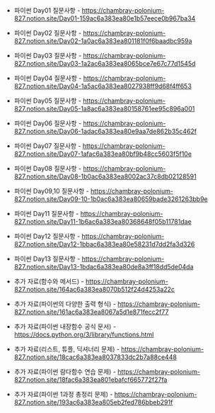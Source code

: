 - 파이썬 Day01 질문사항 - https://chambray-polonium-827.notion.site/Day01-159ac6a383ea80e1b57eece0b967ba34 <br>
- 파이썬 Day02 질문사항 - https://chambray-polonium-827.notion.site/Day02-1a0ac6a383ea801181f0f6baadbc959a <br>
- 파이썬 Day03 질문사항 - https://chambray-polonium-827.notion.site/Day03-1a2ac6a383ea8065bce7e67c77d1545d <br>
- 파이썬 Day04 질문사항 - https://chambray-polonium-827.notion.site/Day04-1a5ac6a383ea8027938ff9d68f4ff653 <br>
- 파이썬 Day05 질문사항 - https://chambray-polonium-827.notion.site/Day05-1a8ac6a383ea80158761ee95c896a001 <br>
- 파이썬 Day06 질문사항 - https://chambray-polonium-827.notion.site/Day06-1adac6a383ea80e9aa7de862b35c462f <br>
- 파이썬 Day07 질문사항 - https://chambray-polonium-827.notion.site/Day07-1afac6a383ea80bf9b48cc5603f5f10e <br>
- 파이썬 Day08 질문사항 - https://chambray-polonium-827.notion.site/Day08-1b0ac6a383ea8002ac37c8db02128591 <br>
- 파이썬 Day09,10 질문사항 - https://chambray-polonium-827.notion.site/Day09-10-1b0ac6a383ea80659bade3261263bb9e <br>
- 파이썬 Day11 질문사항 - https://chambray-polonium-827.notion.site/Day11-1b6ac6a383ea80368648f05b11781dae <br>
- 파이썬 Day12 질문사항 - https://chambray-polonium-827.notion.site/Day12-1bbac6a383ea80e58231d7dd2fa3d326 <br>
- 파이썬 Day13 질문사항 - https://chambray-polonium-827.notion.site/Day13-1bdac6a383ea80de8a3ff18dd5de04da <br>


- 추가 자료(함수와 메서드) - https://chambray-polonium-827.notion.site/164ac6a383ea8070b512f24d4253a22c <br>
- 추가 자료(파이썬의 다양한 출력 형식) - https://chambray-polonium-827.notion.site/161ac6a383ea8067a5d1e871fecc2f77 <br>
- 추가 자료(파이썬 내장함수 공식 문서) - https://docs.python.org/3/library/functions.html <br>
- 추가 자료(리스트, 튜플, 딕셔너리 문제) - https://chambray-polonium-827.notion.site/18cac6a383ea8037833dc2b7a88ce448 <br>
- 추가 자료(파이썬 람다함수 연습 문제) - https://chambray-polonium-827.notion.site/18fac6a383ea801ebafcf665772f27fa <br>
- 추가 자료(파이썬 1과정 총정리 문제) - https://chambray-polonium-827.notion.site/193ac6a383ea805eb2fed786bbeb291f <br>